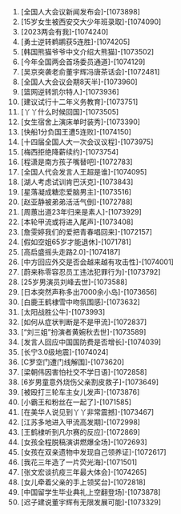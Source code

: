 
1. [全国人大会议新闻发布会]-[1073898]
1. [15岁女生被西安交大少年班录取]-[1074090]
1. [2023两会有我]-[1074240]
1. [勇士逆转鹈鹕获5连胜]-[1074205]
1. [韩国熊猫爷爷中文介绍大熊猫]-[1073502]
1. [今年全国两会首场委员通道]-[1074129]
1. [吴京突袭老俞董宇辉冯唐茶话会]-[1072481]
1. [全国人大会议会期8天半]-[1073960]
1. [篮网逆转凯尔特人]-[1073936]
1. [建议试行十二年义务教育]-[1073751]
1. [丫丫什么时候回国]-[1073505]
1. [女生宿舍上演床单时装秀]-[1073390]
1. [快船1分负国王遭5连败]-[1074150]
1. [十四届全国人大一次会议议程]-[1073975]
1. [梅西拒绝降薪续约]-[1073754]
1. [程潇是南方孩子嘴替吧]-[1072783]
1. [全国人代会发言人王超是谁]-[1074095]
1. [湖人考虑试训肯巴沃克]-[1073843]
1. [星落凝成糖恋爱脑男主]-[1073516]
1. [赵亚静被弟弟活活气倒]-[1072788]
1. [周蕙出道23年归来是素人]-[1073929]
1. [本轮甲流或将进入尾声]-[1073408]
1. [詹雯婷我们的爱把青春唱回来]-[1072157]
1. [假如空姐65岁才能退休]-[1071781]
1. [高启盛摇头走路2.0]-[1074187]
1. [中方回应外交是否会越来越有攻击性]-[1074001]
1. [蔚来称零容忍员工违法犯罪行为]-[1073792]
1. [25岁男演员刘峰去世]-[1073588]
1. [日本突然声称多出7000余小岛]-[1073656]
1. [白鹿王鹤棣雪中吻氛围感]-[1073632]
1. [太阳战胜公牛]-[1073993]
1. [如何从症状判断是不是甲流]-[1072837]
1. [“刘三姐”扮演者黄婉秋去世]-[1073589]
1. [发言人回应中国国防费是否增长]-[1074039]
1. [长宁3.0级地震]-[1074024]
1. [C罗空门遭门线解围]-[1073620]
1. [梁朝伟因害怕社交不学日语]-[1072858]
1. [6岁男童意外烧伤父亲割皮救子]-[1073649]
1. [被殴打三轮车主女儿发声]-[1073876]
1. [小霸王和粉丝在一起了]-[1071585]
1. [在美华人说见到丫丫非常震撼]-[1073467]
1. [江苏多地进入甲流高发期]-[1072998]
1. [王鹤棣听到凡尔赛的反应]-[1072869]
1. [女孩全程脱稿演讲燃爆全场]-[1072693]
1. [女孩在双亲遗物中发现自己领养证]-[1072617]
1. [我花三年造了一片荧光海]-[1071501]
1. [张文宏谈抗疫三年最大体会]-[1074265]
1. [女儿牵着父亲的手上领奖台]-[1072818]
1. [中国留学生毕业典礼上空翻登场]-[1073878]
1. [迟子建说董宇辉有无限发展可能]-[1073329]